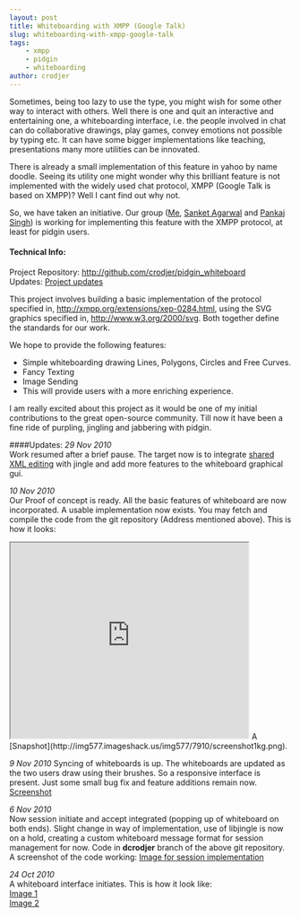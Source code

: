 ```yaml
---
layout: post
title: Whiteboarding with XMPP (Google Talk)
slug: whiteboarding-with-xmpp-google-talk
tags:
    - xmpp
    - pidgin
    - whiteboarding
author: crodjer
---
```


Sometimes, being too lazy to use the type, you might wish for some other way to interact with others. Well there is one and quit an interactive and entertaining one, a whiteboarding interface, i.e. the people involved in chat can do collaborative drawings, play games, convey emotions not possible by typing etc. It can have some bigger implementations like teaching, presentations many more utilities can be innovated.  

There is already a small implementation of this feature in yahoo by name doodle. Seeing its utility one might wonder why this brilliant feature is not implemented with the widely used chat protocol, XMPP (Google Talk is based on XMPP)? Well I cant find out why not.  

So, we have taken an initiative. Our group (<a href="http://github.com/crodjer" title="" target="_blank">Me</a>, <a href="http://github.com/snktagarwal" title="" target="_blank">Sanket Agarwal</a> and <a href="http://github.com/psjinx" title="" target="_blank">Pankaj Singh</a>) is working for implementing this feature with the XMPP protocol, at least for pidgin users.  

#### Technical Info: 
Project Repository: <http://github.com/crodjer/pidgin_whiteboard>  
Updates: [Project updates](#updates)

This project involves building a basic implementation of the protocol specified in,  <a href="http://xmpp.org/extensions/xep-0284.html">http://xmpp.org/extensions/xep-0284.html</a>, using the SVG graphics specified in, <a href="http://www.w3.org/2000/svg">http://www.w3.org/2000/svg</a>. Both together define the standards for our work.  

We hope to provide the following features:

* Simple whiteboarding drawing Lines, Polygons, Circles and Free Curves.
* Fancy Texting
* Image Sending
* This will provide users with a more enriching experience.  


I am really excited about this project as it would be one of my initial contributions to the great open-source community. Till now it have been a fine ride of purpling, jingling and jabbering with pidgin.  


####Updates:
*29 Nov 2010*  
Work resumed after a brief pause. The target now is to integrate <a href="http://xmpp.org/extensions/xep-0284.html" target="_blank">shared XML editing</a> with jingle and add more features to the whiteboard graphical gui.  

*10 Nov 2010*  
Our Proof of concept is ready. All the basic features of whiteboard are now incorporated. A usable implementation now exists. You may fetch and compile the code from the git repository (Address mentioned above). This is how it looks:  
<iframe width="425" height="349" src="http://www.youtube.com/embed/sYKutp4I4Zs"></iframe>
A [Snapshot](http://img577.imageshack.us/img577/7910/screenshot1kg.png).  

*9 Nov 2010*
Syncing of whiteboards is up. The whiteboards are updated as the two users draw using their brushes. So a responsive interface is present. Just some small bug fix and feature additions remain now.    
<a href="http://img259.imageshack.us/img259/7980/screenshotrd.png" target="_blank">Screenshot</a>  
  
*6 Nov 2010*  
Now session initiate and accept integrated (popping up of whiteboard on both ends). Slight change in way of implementation, use of libjingle is now on a hold, creating a custom whiteboard message format for session management for now. Code in **dcrodjer** branch of the above git repository. 
A screenshot of the code working: <a href="http://img837.imageshack.us/img837/8250/screenshot1gb.png" target="_blank">Image for session implementation</a>  
  
*24 Oct 2010*  
A whiteboard interface initiates. This is how it look like:  
<a href="http://img841.imageshack.us/img841/5516/59586846.png" target="_blank">Image 1</a>  
<a href="http://img221.imageshack.us/img221/4198/65357038.png" target="_blank">Image 2</a>
